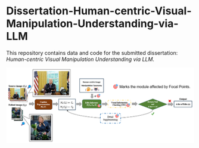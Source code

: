 # Dissertation-Human-centric-Visual-Manipulation-Understanding-via-LLM

This repository contains data and code for the submitted dissertation: _Human-centric Visual Manipulation Understanding via LLM_.

![image](https://github.com/GZ-Li/Dissertation-Human-centric-Visual-Manipulation-Understanding-via-LLM/blob/main/pipeline.png)
